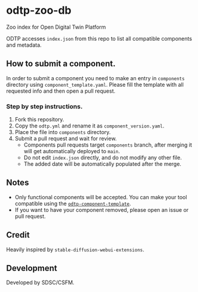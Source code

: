 # odtp-zoo-db
Zoo index for Open Digital Twin Platform

ODTP accesses `index.json` from this repo to list all compatible components and metadata. 

## How to submit a component.

In order to submit a component you need to make an entry in `components` directory using `component_template.yaml`. Please fill the template with all requested info and then open a pull request. 

### Step by step instructions.

1. Fork this repository.
2. Copy the `odtp.yml` and rename it as `component_version.yaml`.
3. Place the file into `components` directory.
5. Submit a pull request and wait for review. 
    - Components pull requests target `components` branch, after merging it will get automatically deployed to `main`.
    - Do not edit `index.json` directly, and do not modify any other file. 
    - The added date will be automatically populated after the merge. 

## Notes

- Only functional components will be accepted. You can make your tool compatible using the [`odtp-component-template`](https://github.com/odtp-org/odtp-component-template). 
- If you want to have your component removed, please open an issue or pull request. 

## Credit

Heavily inspired by `stable-diffusion-webui-extensions`.

## Development

Developed by SDSC/CSFM.